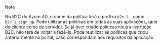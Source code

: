 > [!NOTE]
> No B2C do Azure AD, o nome da política terá o prefixo `b2c_1_`, como `b2c_1_sign_up`.  Pode utilizar as políticas em todas as suas aplicações, quer de cliente como de servidor.  Se já tiver criado políticas noutra instrução B2C, não terá de voltar a fazê-lo. Pode reutilizar as políticas que criou anteriormente no portal, caso correspondam aos requisitos da aplicação.
> 
> 



<!--HONumber=Dec16_HO4-->



